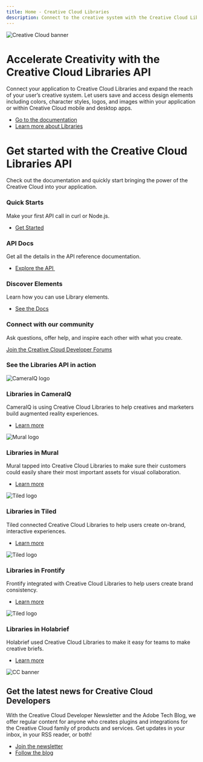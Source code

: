 ```yaml
---
title: Home - Creative Cloud Libraries
description: Connect to the creative system with the Creative Cloud Libraries API
---
```


<Hero slots="image, heading, text, buttons" variant="halfwidth" />

![Creative Cloud banner](images/cc-hero.png)

# Accelerate Creativity with the Creative Cloud Libraries API

Connect your application to Creative Cloud Libraries and expand the reach of your user’s creative system. Let users save and access design elements including colors, character styles, logos, and images within your application or within Creative Cloud mobile and desktop apps.

- [Go to the documentation](../creative-cloud-libraries/docs/)
- [Learn more about Libraries](../creative-cloud-libraries/docs/overview/product-overview/)

<TitleBlock slots="heading, text" theme="dark" />

# Get started with the Creative Cloud Libraries API

Check out the documentation and quickly start bringing the power of the Creative Cloud into your application.

<TextBlock slots="heading, text, buttons" width="33%" theme="dark" isCentered />

### Quick Starts

Make your first API call in curl or Node.js.

- [Get Started](../creative-cloud-libraries/docs/integrate/tutorials/)

<TextBlock slots="heading, text, buttons" width="33%" theme="dark" isCentered />

### API Docs

Get all the details in the API reference documentation.

- [Explore the API&nbsp;](../creative-cloud-libraries/docs/api/)

<TextBlock slots="heading, text, buttons" width="33%" theme="dark" isCentered />

### Discover Elements

Learn how you can use Library elements.

- [See the Docs](../creative-cloud-libraries/docs/integrate/guides/working-with-elements/)

<AnnouncementBlock slots="heading, text, button" theme="dark" />

### Connect with our community

Ask questions, offer help, and inspire each other with what you create.

[Join the Creative Cloud Developer Forums](https://forums.creativeclouddeveloper.com)

<TitleBlock slots="heading" theme="lightest" />

### See the Libraries API in action

<TextBlock slots="image, heading, text, links" width="20%" theme="lightest" isCentered />

![CameraIQ logo](images/cameraiq.png)

### Libraries in CameraIQ

CameraIQ is using Creative Cloud Libraries to help creatives and marketers build augmented reality experiences.

- [Learn more]()

<TextBlock slots="image, heading, text, links" width="20%" theme="lightest" isCentered />

![Mural logo](images/mural.png)

### Libraries in Mural

Mural tapped into Creative Cloud Libraries to make sure their customers could easily share their most important assets for visual collaboration.

- [Learn more]()

<TextBlock slots="image, heading, text, links" width="20%" theme="lightest" isCentered />

![Tiled logo](images/tiled.png)

### Libraries in Tiled

Tiled connected Creative Cloud Libraries to help users create on-brand, interactive experiences.

- [Learn more](https://tiled.co/cclibraries/)

<TextBlock slots="image, heading, text, links" width="20%" theme="lightest" isCentered />

![Tiled logo](images/frontify.png)

### Libraries in Frontify

Frontify integrated with Creative Cloud Libraries to help users create brand consistency.

- [Learn more]()

<TextBlock slots="image, heading, text, links" width="20%" theme="lightest" isCentered />

![Tiled logo](images/holabrief.svg)

### Libraries in Holabrief

Holabrief used Creative Cloud Libraries to make it easy for teams to make creative briefs.

- [Learn more]()

<SummaryBlock slots="image, heading, text, buttons" background="rgb(9, 90, 186)" />

![CC banner](images/cc-banner.png)

## Get the latest news for Creative Cloud Developers

With the Creative Cloud Developer Newsletter and the Adobe Tech Blog, we offer regular content for anyone who creates plugins and integrations for the Creative Cloud family of products and services. Get updates in your inbox, in your RSS reader, or both!

- [Join the newsletter](http://adobe.ly/devnews)
- [Follow the blog](https://medium.com/adobetech)
